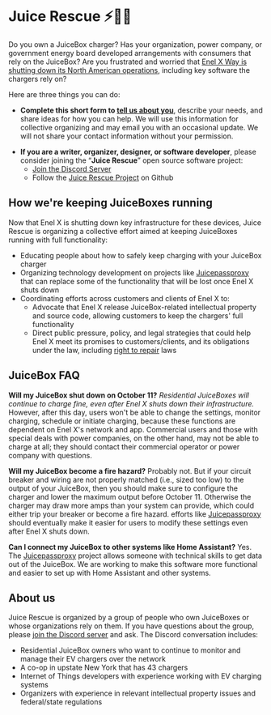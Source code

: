# Juice Rescue ⚡🔌🚗

Do you own a JuiceBox charger? Has your organization, power company, or government energy board developed arrangements with consumers that rely on the JuiceBox? Are you frustrated and worried that [Enel X Way is shutting down its North American operations](https://www.juiceboxnorthamerica.com/), including key software the chargers rely on?

Here are three things you can do:

* **Complete this short form to <a href="https://forms.gle/pz8iPAYeZ7cu3ZTq7" class="button">tell us about you</a>**, describe your needs, and share ideas for how you can help. We will use this information for collective organizing and may email you with an occasional update. We will not share your contact information without your permission.
<!--* **Add your story in the comments below**, if you want journalists and consumer advocacy groups to see your story-->
* **If you are a writer, organizer, designer, or software developer**, please consider joining the “**Juice Rescue**” open source software project:  
  * [Join the Discord Server](https://discord.gg/rBgbGZsA)
  * Follow the [Juice Rescue Project](https://github.com/JuiceboxRescue) on Github

## How we're keeping JuiceBoxes running

Now that Enel X is shutting down key infrastructure for these devices, Juice Rescue is organizing a collective effort aimed at keeping JuiceBoxes running with full functionality:

* Educating people about how to safely keep charging with your JuiceBox charger
* Organizing technology development on projects like [Juicepassproxy](https://github.com/JuiceRescue/juicepassproxy) that can replace some of the functionality that will be lost once Enel X shuts down
* Coordinating efforts across customers and clients of Enel X to:
  * Advocate that Enel X release JuiceBox-related intellectual property and source code, allowing customers to keep the chargers' full functionality
  * Direct public pressure, policy, and legal strategies that could help Enel X meet its promises to customers/clients, and its obligations under the law, including [right to repair](https://en.wikipedia.org/wiki/Right_to_repair) laws

## JuiceBox FAQ

**Will my JuiceBox shut down on October 11?** *Residential JuiceBoxes will continue to charge fine, even after Enel X shuts down their infrastructure.* However, after this day, users won't be able to change the settings, monitor charging, schedule or initiate charging, because these functions are dependent on Enel X's network and app. Commercial users and those with special deals with power companies, on the other hand, may not be able to charge at all; they should contact their commercial operator or power company with questions.

**Will my JuiceBox become a fire hazard?** Probably not. But if your circuit breaker and wiring are not properly matched (i.e., sized too low) to the output of your JuiceBox, then you should make sure to configure the charger and lower the maximum output before October 11. Otherwise the charger may draw more amps than your system can provide, which could either trip your breaker or become a fire hazard. efforts like [Juicepassproxy](https://github.com/JuiceRescue/juicepassproxy) should eventually make it easier for users to modify these settings even after Enel X shuts down.

**Can I connect my JuiceBox to other systems like Home Assistant?** Yes. The [Juicepassproxy](https://github.com/JuiceRescue/juicepassproxy) project allows someone with technical skills to get data out of the JuiceBox. We are working to make this software more functional and easier to set up with Home Assistant and other systems.

## About us
Juice Rescue is organized by a group of people who own JuiceBoxes or whose organizations rely on them. If you have questions about the group, please [join the Discord server](https://discord.gg/rBgbGZsA) and ask. The Discord conversation includes:

* Residential JuiceBox owners who want to continue to monitor and manage their EV chargers over the network
* A co-op in upstate New York that has 43 chargers
* Internet of Things developers with experience working with EV charging systems
* Organizers with experience in relevant intellectual property issues and federal/state regulations

<!-- - Dr. [J. Nathan Matias](https://natematias.com/), on the tech team at the Ithaca Ecovillage, a community that uses 43 JuiceBox chargers   
- (other organizers add your name and/or username here) -->
